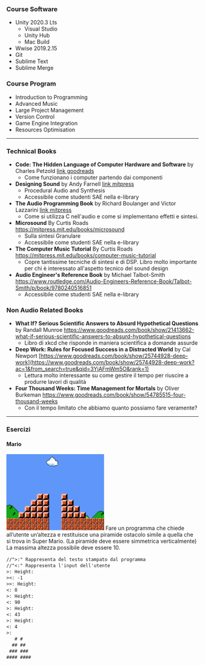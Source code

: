 ### Course Software
- Unity 2020.3 Lts
    - Visual Studio
    - Unity Hub
    - Mac Build
- Wwise 2019.2.15
- Git
- Sublime Text
- Sublime Merge

### Course Program
- Introduction to Programming
- Advanced Music
- Large Project Management
- Version Control
- Game Engine Integration
- Resources Optimisation

---

### Technical Books
- **Code: The Hidden Language of Computer Hardware and Software** by Charles Petzold [link goodreads](https://www.goodreads.com/book/show/44882.Code)
    - Come funzionano i computer partendo dai componenti
- **Designing Sound** by Andy Farnell [link mitpress](https://mitpress.mit.edu/books/designing-sound)
    - Procedural Audio and Synthesis
    - Accessibile come studenti SAE nella e-library
- **The Audio Programming Book** by Richard Boulanger and Victor Lazzarini [link mitpress](https://mitpress.mit.edu/books/audio-programming-book)
    - Come si utilizza C nell'audio e come si implementano effetti e sintesi.
- **Microsound** By Curtis Roads https://mitpress.mit.edu/books/microsound
    - Sulla sintesi Granulare
    - Accessibile come studenti SAE nella e-library
- **The Computer Music Tutorial** By Curtis Roads https://mitpress.mit.edu/books/computer-music-tutorial
    - Copre tantissime tecniche di sintesi e di DSP. Libro molto importante per chi è interessato all'aspetto tecnico del sound design
- **Audio Engineer's Reference Book** by Michael Talbot-Smith https://www.routledge.com/Audio-Engineers-Reference-Book/Talbot-Smith/p/book/9780240516851
    - Accessibile come studenti SAE nella e-library

### Non Audio Related Books
- **What If? Serious Scientific Answers to Absurd Hypothetical Questions** by Randall Munroe
https://www.goodreads.com/book/show/21413662-what-if-serious-scientific-answers-to-absurd-hypothetical-questions
    - Libro di xkcd che risponde in maniera scientifica a domande assurde
- **Deep Work: Rules for Focused Success in a Distracted World** by Cal Newport [https://www.goodreads.com/book/show/25744928-deep-work](https://www.goodreads.com/book/show/25744928-deep-work?ac=1&from_search=true&qid=3YjAFmWm5O&rank=1)
    - Lettura molto interessante su come gestire il tempo per riuscire a produrre lavori di qualità
- **Four Thousand Weeks: Time Management for Mortals** by Oliver Burkeman https://www.goodreads.com/book/show/54785515-four-thousand-weeks
    - Con il tempo limitato che abbiamo quanto possiamo fare veramente?

- - -

### Esercizi
#### Mario
![MarioBlocks](assets/img/SuperMarioBlocks.jpeg)
Fare un programma che chiede all’utente un’altezza e restituisce una piramide ostacolo simile a quella che si trova in Super Mario. (La piramide deve essere simmetrica verticalmente) La massima altezza possibile deve essere 10.
```
//">:" Rappresenta del testo stampato dal programma 
//"<:" Rappresenta l'input dell'utente 
>: Height: 
><: -1 
>>: Height: 
<: 0 
>: Height: 
<: 90 
>: Height: 
<: 43 
>: Height: 
<: 4 
>: 
   # # 
  ## ## 
 ### ### 
#### ####
```